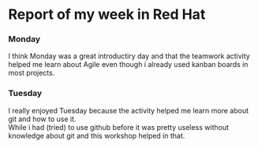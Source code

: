 # Report of my week in Red Hat

### Monday

I think Monday was a great introductiry day and that the teamwork activity helped me learn about Agile even though i already used kanban boards in most projects.


### Tuesday 

I really enjoyed Tuesday because the activity helped me learn more about git and how to use it.\
While i had (tried) to use github before it was pretty useless without knowledge about git and this workshop helped in that.

